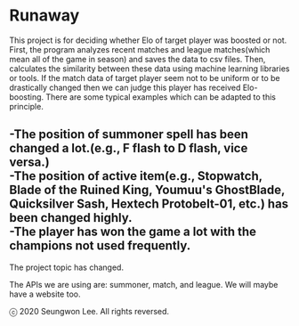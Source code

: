 # Runaway

This project is for deciding whether Elo of target player was boosted or not. First, the program analyzes recent matches and league matches(which mean all of the game in season) and saves the data to csv files. Then, calculates the similarity between these data using machine learning libraries or tools. If the match data of target player seem not to be uniform or to be drastically changed then we can judge this player has received Elo-boosting. There are some typical examples which can be adapted to this principle.

-The position of summoner spell has been changed a lot.(e.g., F flash to D flash, vice versa.)   
-The position of active item(e.g., Stopwatch, Blade of the Ruined King, Youmuu's GhostBlade, Quicksilver Sash, Hextech Protobelt-01, etc.) has been changed highly.   
-The player has won the game a lot with the champions not used frequently.  
---
The project topic has changed.

The APIs we are using are: summoner, match, and league. We will maybe have a website too.

ⓒ 2020 Seungwon Lee. All rights reversed.
